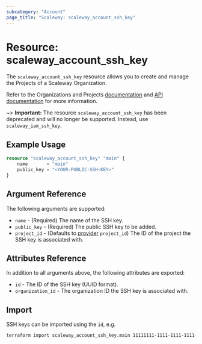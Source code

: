 ```yaml
---
subcategory: "Account"
page_title: "Scaleway: scaleway_account_ssh_key"
---
```


# Resource: scaleway_account_ssh_key

The `scaleway_account_ssh_key` resource allows you to create and manage the Projects of a Scaleway Organization.

Refer to the Organizations and Projects [documentation](https://www.scaleway.com/en/docs/identity-and-access-management/organizations-and-projects/) and [API documentation](https://www.scaleway.com/en/developers/api/account/project-api/) for more information.

~> **Important:**  The resource `scaleway_account_ssh_key` has been deprecated and will no longer be supported. Instead, use `scaleway_iam_ssh_key`.

## Example Usage

```terraform
resource "scaleway_account_ssh_key" "main" {
    name 	   = "main"
    public_key = "<YOUR-PUBLIC-SSH-KEY>"
}
```

## Argument Reference

The following arguments are supported:

- `name` - (Required) The name of the SSH key.
- `public_key` - (Required) The public SSH key to be added.
- `project_id` - (Defaults to [provider](../index.md#project_id) `project_id`) The ID of the project the SSH key is associated with.

## Attributes Reference

In addition to all arguments above, the following attributes are exported:

- `id` - The ID of the SSH key (UUID format).
- `organization_id` - The organization ID the SSH key is associated with.

## Import

SSH keys can be imported using the `id`, e.g.

```bash
terraform import scaleway_account_ssh_key.main 11111111-1111-1111-1111-111111111111
```

